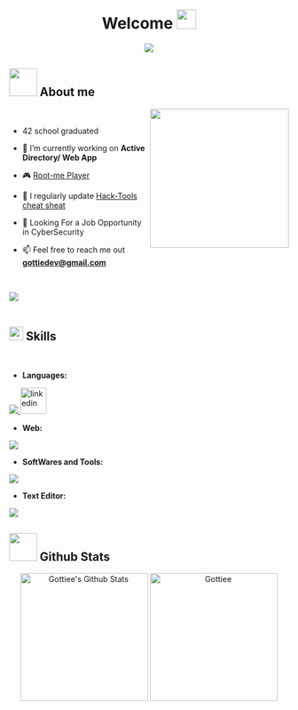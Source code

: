 <h1 align="center">Welcome <img src="https://media.giphy.com/media/hvRJCLFzcasrR4ia7z/giphy.gif" width="35"></h1>
<p align="center">
  <a href="https://github.com/DenverCoder1/readme-typing-svg"><img src="https://readme-typing-svg.herokuapp.com?font=Time+New+Roman&color=%23C8BE25&size=25&center=true&vCenter=true&width=600&height=100&lines=PenTester+Learner;42+School+Graduated"></a>
</p>

## <picture><img src = "https://github.com/7oSkaaa/7oSkaaa/blob/main/Images/about_me.gif?raw=true" width = 50px></picture> About me

<picture> <img align="right" src="https://github.com/7oSkaaa/7oSkaaa/blob/main/Images/Right_Side.gif?raw=true" width = 250px></picture>

<br>

<!--Intro start-->

- 42 school graduated

- 🔭 I’m currently working on **Active Directory/ Web App**

- :video_game: [Root-me Player](https://www.root-me.org/Gottie?lang=en)

- 📝 I regularly update [Hack-Tools cheat sheat](https://github.com/Gottiee/Hack-Tools)
  
- 🏦 Looking For a Job Opportunity in CyberSecurity

- 📫 Feel free to reach me out **gottiedev@gmail.com**
<!--Intro end-->

<br>

<img src="https://user-images.githubusercontent.com/73097560/115834477-dbab4500-a447-11eb-908a-139a6edaec5c.gif"><br><br>

## <img src="https://media2.giphy.com/media/QssGEmpkyEOhBCb7e1/giphy.gif?cid=ecf05e47a0n3gi1bfqntqmob8g9aid1oyj2wr3ds3mg700bl&rid=giphy.gif" width ="25"><b> Skills</b>

<br>

- **Languages:**

<p>
  <a href="https://skillicons.dev">
    <img src="https://skillicons.dev/icons?i=c,cpp,python,bash&perline=14" />
  </a>
	<img src="https://cdn.hackr.io/uploads/topics_svg/1515163329FBBk5SGRAt.svg" alt="linkedin" height="47" width="47" />
</p>

- **Web:**
<p>
  <a href="https://skillicons.dev">
    <img src="https://skillicons.dev/icons?i=ts,react,nestjs,css,html,figma,prisma,postman&perline=14" />
  </a>
</p>

- **SoftWares and Tools:**
<p>
  <a href="https://skillicons.dev">
    <img src="https://skillicons.dev/icons?i=docker,git,github,linux,nginx&perline=14" />
  </a>
</p>

- **Text Editor:**
<p>
  <a href="https://skillicons.dev">
    <img src="https://skillicons.dev/icons?i=vscode,vim&perline=14" />
  </a>
</p>

## <picture> <img src = "https://github.com/7oSkaaa/7oSkaaa/blob/main/Images/Statistics.gif?raw=true" width = 50px> </picture> Github Stats

<p align="center">
    <a href="https://github.com/anuraghazra/github-readme-stats">
	    <img alt="Gottiee's Github Stats" src="https://github-readme-stats.vercel.app/api?username=Gottiee&show_icons=true&count_private=true&locale=en&theme=tokyonight&layout=compact" height="230px"/></a>
	   <img src="https://github-readme-stats.vercel.app/api/top-langs?username=Gottiee&show_icons=true&locale=en&layout=compact&line_height=20&title_color=7A7ADB&icon_color=2234AE&text_color=D3D3D3&bg_color=0,000000,130F40" height="230px"  alt="Gottiee"/>

<br/>

</p>
